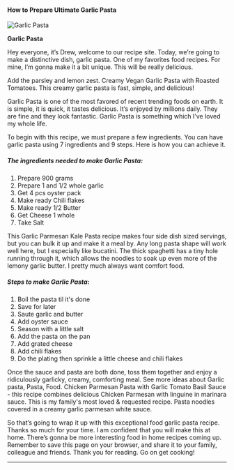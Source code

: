             

#### How to Prepare Ultimate Garlic Pasta

![Garlic Pasta](https://img-global.cpcdn.com/recipes/8690cb8d93040186/751x532cq70/garlic-pasta-recipe-main-photo.jpg)

**Garlic Pasta**

Hey everyone, it’s Drew, welcome to our recipe site. Today, we’re going to make a distinctive dish, garlic pasta. One of my favorites food recipes. For mine, I’m gonna make it a bit unique. This will be really delicious.

Add the parsley and lemon zest. Creamy Vegan Garlic Pasta with Roasted Tomatoes. This creamy garlic pasta is fast, simple, and delicious!

Garlic Pasta is one of the most favored of recent trending foods on earth. It is simple, it is quick, it tastes delicious. It’s enjoyed by millions daily. They are fine and they look fantastic. Garlic Pasta is something which I’ve loved my whole life.

To begin with this recipe, we must prepare a few ingredients. You can have garlic pasta using 7 ingredients and 9 steps. Here is how you can achieve it.

##### The ingredients needed to make Garlic Pasta:

1.  Prepare 900 grams
2.  Prepare 1 and 1/2 whole garlic
3.  Get 4 pcs oyster pack
4.  Make ready Chili flakes
5.  Make ready 1/2 Butter
6.  Get Cheese 1 whole
7.  Take Salt

This Garlic Parmesan Kale Pasta recipe makes four side dish sized servings, but you can bulk it up and make it a meal by. Any long pasta shape will work well here, but I especially like bucatini. The thick spaghetti has a tiny hole running through it, which allows the noodles to soak up even more of the lemony garlic butter. I pretty much always want comfort food.

##### Steps to make Garlic Pasta:

1.  Boil the pasta til it's done
2.  Save for later
3.  Saute garlic and butter
4.  Add oyster sauce
5.  Season with a little salt
6.  Add the pasta on the pan
7.  Add grated cheese
8.  Add chili flakes
9.  Do the plating then sprinkle a little cheese and chili flakes

Once the sauce and pasta are both done, toss them together and enjoy a ridiculously garlicky, creamy, comforting meal. See more ideas about Garlic pasta, Pasta, Food. Chicken Parmesan Pasta with Garlic Tomato Basil Sauce - this recipe combines delicious Chicken Parmesan with linguine in marinara sauce. This is my family's most loved & requested recipe. Pasta noodles covered in a creamy garlic parmesan white sauce.

So that’s going to wrap it up with this exceptional food garlic pasta recipe. Thanks so much for your time. I am confident that you will make this at home. There’s gonna be more interesting food in home recipes coming up. Remember to save this page on your browser, and share it to your family, colleague and friends. Thank you for reading. Go on get cooking!

* * *
